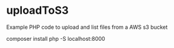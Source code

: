 # uploadToS3
Example PHP code to upload and list files from a AWS s3 bucket

composer install
php -S localhost:8000

